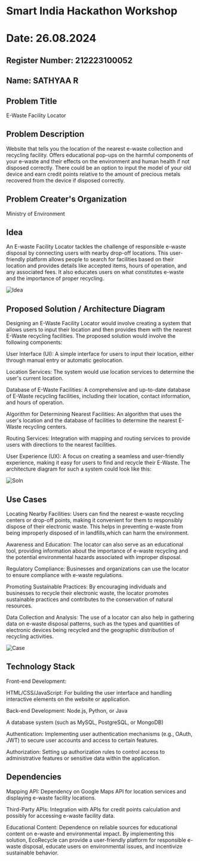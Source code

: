 # Smart India Hackathon Workshop
# Date: 26.08.2024
## Register Number: 212223100052
## Name: SATHYAA R
## Problem Title

E-Waste Facility Locator

## Problem Description

Website that tells you the location of the nearest e-waste collection and recycling facility. Offers educational pop-ups on the harmful components of your e-waste and their effects on the environment and human health if not disposed correctly. There could be an option to input the model of your old device and earn credit points relative to the amount of precious metals recovered from the device if disposed correctly.

## Problem Creater's Organization

Ministry of Environment

## Idea

An E-waste Facility Locator tackles the challenge of responsible e-waste disposal by connecting users with nearby drop-off locations. This user-friendly platform allows people to search for facilities based on their location and provides details like accepted items, hours of operation, and any associated fees. It also educates users on what constitutes e-waste and the importance of proper recycling.

![Idea](https://github.com/user-attachments/assets/bb1150bb-dba4-4b6d-bffc-0e560c0342c1)

## Proposed Solution / Architecture Diagram

Designing an E-Waste Facility Locator would involve creating a system that allows users to input their location and then provides them with the nearest E-Waste recycling facilities. The proposed solution would involve the following components:

User Interface (UI): A simple interface for users to input their location, either through manual entry or automatic geolocation.

Location Services: The system would use location services to determine the user's current location.

Database of E-Waste Facilities: A comprehensive and up-to-date database of E-Waste recycling facilities, including their location, contact information, and hours of operation.

Algorithm for Determining Nearest Facilities: An algorithm that uses the user's location and the database of facilities to determine the nearest E-Waste recycling centers.

Routing Services: Integration with mapping and routing services to provide users with directions to the nearest facilities.

User Experience (UX): A focus on creating a seamless and user-friendly experience, making it easy for users to find and recycle their E-Waste. The architecture diagram for such a system could look like this:

![Soln](https://github.com/user-attachments/assets/0491073a-11c2-4add-9958-5154c0b76924)

## Use Cases

Locating Nearby Facilities: Users can find the nearest e-waste recycling centers or drop-off points, making it convenient for them to responsibly dispose of their electronic waste. This helps in preventing e-waste from being improperly disposed of in landfills,which can harm the environment.

Awareness and Education: The locator can also serve as an educational tool, providing information about the importance of e-waste recycling and the potential environmental hazards associated with improper disposal.

Regulatory Compliance: Businesses and organizations can use the locator to ensure compliance with e-waste regulations.

Promoting Sustainable Practices: By encouraging individuals and businesses to recycle their electronic waste, the locator promotes sustainable practices and contributes to the conservation of natural resources.

Data Collection and Analysis: The use of a locator can also help in gathering data on e-waste disposal patterns, such as the types and quantities of electronic devices being recycled and the geographic distribution of recycling activities.

![Case](https://github.com/user-attachments/assets/9e8398b4-2052-4d3f-b671-6157c482ad1b)

## Technology Stack

Front-end Development:

HTML/CSS/JavaScript: For building the user interface and handling interactive elements on the website or application.

Back-end Development: Node.js, Python, or Java

A database system (such as MySQL, PostgreSQL, or MongoDB)

Authentication: Implementing user authentication mechanisms (e.g., OAuth, JWT) to secure user accounts and access to certain features.

Authorization: Setting up authorization rules to control access to administrative features or sensitive data within the application.

## Dependencies

Mapping API: Dependency on Google Maps API for location services and displaying e-waste facility locations.

Third-Party APIs: Integration with APIs for credit points calculation and possibly for accessing e-waste facility data.

Educational Content: Dependence on reliable sources for educational content on e-waste and environmental impact. By implementing this solution, EcoRecycle can provide a user-friendly platform for responsible e-waste disposal, educate users on environmental issues, and incentivize sustainable behavior.

